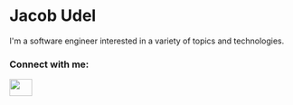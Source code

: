 <h1>Jacob Udel</h1>
<p>I'm a software engineer interested in a variety of topics and technologies.</p>
<h3 align="left">Connect with me:</h3>
<p align="left">
<a href="https://www.linkedin.com/in/jacobudel/" target="blank"><img align="center" src="https://cdn.jsdelivr.net/npm/simple-icons@3.0.1/icons/linkedin.svg" alt="" height="30" width="40" /></a>
</p>


<!--
**JacobUdel/JacobUdel** is a ✨ _special_ ✨ repository because its `README.md` (this file) appears on your GitHub profile.

Here are some ideas to get you started:

- 🔭 I’m currently working on ...
- 🌱 I’m currently learning ...
- 👯 I’m looking to collaborate on ...
- 🤔 I’m looking for help with ...
- 💬 Ask me about ...
- 📫 How to reach me: ...
- 😄 Pronouns: ...
- ⚡ Fun fact: ...
-->

